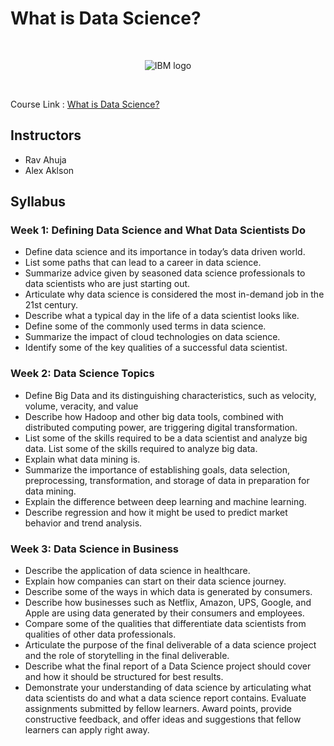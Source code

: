 # What is Data Science?

<br>

<p align="center">
 <img src="https://github.com/ChristophBeckmann/Courses/blob/main/IBM%20Data%20Science%20Professional%20Certificate/ibm.svg" title="IBM logo" alt = "IBM logo" />
</p>

<br>

Course Link : [What is Data Science?](https://www.coursera.org/learn/what-is-datascience)

## Instructors
- Rav Ahuja
- Alex Aklson

## Syllabus

### Week 1: Defining Data Science and What Data Scientists Do
- Define data science and its importance in today’s data driven world.
- List some paths that can lead to a career in data science.
- Summarize advice given by seasoned data science professionals to data scientists who are just starting out.
- Articulate why data science is considered the most in-demand job in the 21st century.
- Describe what a typical day in the life of a data scientist looks like.
- Define some of the commonly used terms in data science.
- Summarize the impact of cloud technologies on data science.
- Identify some of the key qualities of a successful data scientist.

### Week 2: Data Science Topics
-   Define Big Data and its distinguishing characteristics, such as velocity, volume, veracity, and value
-   Describe how Hadoop and other big data tools, combined with distributed computing power, are triggering digital transformation.
-   List some of the skills required to be a data scientist and analyze big data. List some of the skills required to analyze big data.
-   Explain what data mining is.
-   Summarize the importance of establishing goals, data selection, preprocessing, transformation, and storage of data in preparation for data mining.
-   Explain the difference between deep learning and machine learning.
-   Describe regression and how it might be used to predict market behavior and trend analysis.

### Week 3: Data Science in Business
-   Describe the application of data science in healthcare.
-   Explain how companies can start on their data science journey.
-   Describe some of the ways in which data is generated by consumers.
-   Describe how businesses such as Netflix, Amazon, UPS, Google, and Apple are using data generated by their consumers and employees.
-   Compare some of the qualities that differentiate data scientists from qualities of other data professionals.
-   Articulate the purpose of the final deliverable of a data science project and the role of storytelling in the final deliverable.
-   Describe what the final report of a Data Science project should cover and how it should be structured for best results.
-   Demonstrate your understanding of data science by articulating what data scientists do and what a data science report contains. Evaluate assignments submitted by fellow learners. Award points, provide constructive feedback, and offer ideas and suggestions that fellow learners can apply right away.

